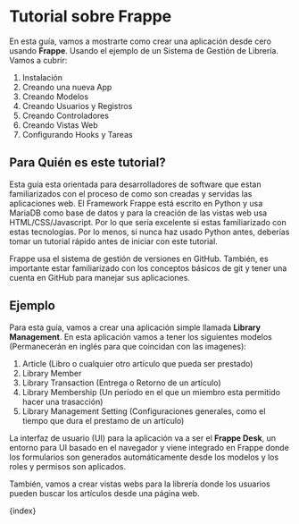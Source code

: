 <!-- base_template: frappe_io/www/frappe/frappe_base.html --><!-- add-breadcrumbs -->
# Tutorial sobre Frappe

En esta guía, vamos a mostrarte como crear una aplicación desde cero usando **Frappe**. Usando el ejemplo de un Sistema de Gestión de Librería. Vamos a cubrir:

1. Instalación
1. Creando una nueva App
1. Creando Modelos
1. Creando Usuarios y Registros
1. Creando Controladores
1. Creando Vistas Web
1. Configurando Hooks y Tareas

## Para Quién es este tutorial?

Esta guía esta orientada para desarrolladores de software que estan familiarizados con el proceso de como son creadas y servidas las aplicaciones web. El Framework Frappe está escrito en Python y usa MariaDB como base de datos y para la creación de las vistas web usa HTML/CSS/Javascript. Por lo que sería excelente si estas familiarizado con estas tecnologías.
Por lo menos, si nunca haz usado Python antes, deberías tomar un tutorial rápido antes de iniciar con este tutorial.

Frappe usa el sistema de gestión de versiones en GitHub. También, es importante estar familiarizado con los conceptos básicos de git y tener una cuenta en GitHub para manejar sus aplicaciones.

## Ejemplo

Para esta guía, vamos a crear una aplicación simple llamada **Library Management**. En esta aplicación vamos a tener los siguientes modelos (Permanecerán en inglés para que coincidan con las imagenes):

1. Article (Libro o cualquier otro artículo que pueda ser prestado)
1. Library Member
1. Library Transaction (Entrega o Retorno de un artículo)
1. Library Membership (Un período en el que un miembro esta permitido hacer una trasacción)
1. Library Management Setting (Configuraciones generales, como el tiempo que dura el prestamo de un artículo)

La interfaz de usuario (UI) para la aplicación va a ser el **Frappe Desk**, un entorno para UI basado en el navegador y viene integrado en Frappe donde los formularios son generados automáticamente desde los modelos y los roles y permisos son aplicados.

También, vamos a crear vistas webs para la librería donde los usuarios pueden buscar los artículos desde una página web.

{index}

